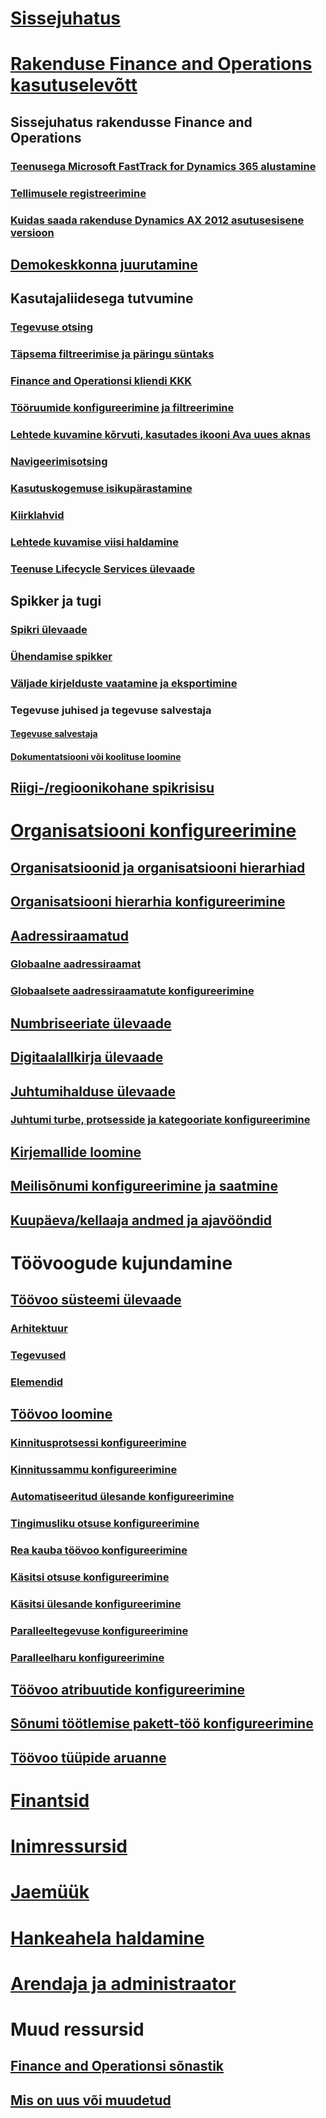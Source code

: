 # [Sissejuhatus](index.md)

# [Rakenduse Finance and Operations kasutuselevõtt](get-started/onboarding-home.md)
## Sissejuhatus rakendusse Finance and Operations
### [Teenusega Microsoft FastTrack for Dynamics 365 alustamine](get-started/fasttrack-dynamics-365-overview.md)
### [Tellimusele registreerimine](/dynamics365/unified-operations/dev-itpro/dev-tools/sign-up-preview-subscription?toc=/dynamics365/unified-operations/fin-and-ops/toc.json)
### [Kuidas saada rakenduse Dynamics AX 2012 asutusesisene versioon](/dynamics365/unified-operations/dev-itpro/deployment/csp-download-customersource?toc=/dynamics365/unified-operations/fin-and-ops/toc.json)
## [Demokeskkonna juurutamine](/dynamics365/unified-operations/dev-itpro/deployment/deploy-demo-environment?toc=/dynamics365/unified-operations/fin-and-ops/toc.json)

## Kasutajaliidesega tutvumine
### [Tegevuse otsing](get-started/action-search.md)
### [Täpsema filtreerimise ja päringu süntaks](get-started/advanced-filtering-query-options.md)
### [Finance and Operationsi kliendi KKK](get-started/client-faq.md)
### [Tööruumide konfigureerimine ja filtreerimine](get-started/configure-filter-workspaces.md)
### [Lehtede kuvamine kõrvuti, kasutades ikooni Ava uues aknas](get-started/display-pages-side-by-side.md)
### [Navigeerimisotsing](get-started/navigation-search.md)
### [Kasutuskogemuse isikupärastamine](get-started/personalize-user-experience.md)
### [Kiirklahvid](get-started/shortcut-keys.md)
### [Lehtede kuvamise viisi haldamine](get-started/window-management.md)
### [Teenuse Lifecycle Services ülevaade](/dynamics365/unified-operations/dev-itpro/lifecycle-services/lcs-works-lcs?toc=/dynamics365/unified-operations/fin-and-ops/toc.json)

## Spikker ja tugi
### [Spikri ülevaade](/dynamics365/unified-operations/dev-itpro/get-started/help-overview?toc=/dynamics365/unified-operations/fin-and-ops/toc.json)
### [Ühendamise spikker](/dynamics365/unified-operations/dev-itpro/get-started/help-connect?toc=/dynamics365/unified-operations/fin-and-ops/toc.json)
### [Väljade kirjelduste vaatamine ja eksportimine](get-started/view-export-field-descriptions.md)

### Tegevuse juhised ja tegevuse salvestaja
#### [Tegevuse salvestaja](/dynamics365/unified-operations/dev-itpro/user-interface/task-recorder?toc=/dynamics365/unified-operations/fin-and-ops/toc.json)
#### [Dokumentatsiooni või koolituse loomine](/dynamics365/unified-operations/dev-itpro/user-interface/task-recorder?toc=/dynamics365/unified-operations/fin-and-ops/toc.json)

## [Riigi-/regioonikohane spikrisisu](/dynamics365/unified-operations/dev-itpro/lcs-solutions/country-region?toc=/dynamics365/unified-operations/fin-and-ops/toc.json)

# [Organisatsiooni konfigureerimine](organization-administration/organization-administration-home-page.md)
## [Organisatsioonid ja organisatsiooni hierarhiad](organization-administration/organizations-organizational-hierarchies.md)
## [Organisatsiooni hierarhia konfigureerimine](organization-administration/plan-organizational-hierarchy.md)
## [Aadressiraamatud](organization-administration/qa-address-books.md)
### [Globaalne aadressiraamat](organization-administration/overview-global-address-book.md)
### [Globaalsete aadressiraamatute konfigureerimine](organization-administration/plan-configuration-global-address-book-additional-address-books.md)
## [Numbriseeriate ülevaade](organization-administration/number-sequence-overview.md)
## [Digitaalallkirja ülevaade](organization-administration/electronic-signature-overview.md)
## [Juhtumihalduse ülevaade](organization-administration/cases.md)
### [Juhtumi turbe, protsesside ja kategooriate konfigureerimine](organization-administration/plan-case-management.md)
## [Kirjemallide loomine](organization-administration/record-templates.md)
## [Meilisõnumi konfigureerimine ja saatmine](organization-administration/configure-email.md)
## [Kuupäeva/kellaaja andmed ja ajavööndid](organization-administration/date-time-zones.md)

# Töövoogude kujundamine
## [Töövoo süsteemi ülevaade](organization-administration/overview-workflow-system.md)
### [Arhitektuur](organization-administration/workflow-system-architecture.md)
### [Tegevused](organization-administration/workflow-actions.md)
### [Elemendid](organization-administration/workflow-elements.md)
## [Töövoo loomine](organization-administration/create-workflow.md)
### [Kinnitusprotsessi konfigureerimine](organization-administration/configure-approval-process-workflow.md)
### [Kinnitussammu konfigureerimine](organization-administration/configure-approval-step-workflow.md)
### [Automatiseeritud ülesande konfigureerimine](organization-administration/configure-automated-task-workflow.md)
### [Tingimusliku otsuse konfigureerimine](organization-administration/configure-conditional-decision-workflow.md)
### [Rea kauba töövoo konfigureerimine](organization-administration/configure-line-item-workflow.md)
### [Käsitsi otsuse konfigureerimine](organization-administration/configure-manual-decision-workflow.md)
### [Käsitsi ülesande konfigureerimine](organization-administration/configure-manual-task-workflow.md)
### [Paralleeltegevuse konfigureerimine](organization-administration/configure-parallel-activity-workflow.md)
### [Paralleelharu konfigureerimine](organization-administration/configure-parallel-branch-workflow.md)
## [Töövoo atribuutide konfigureerimine](organization-administration/configure-workflow-properties.md)
## [Sõnumi töötlemise pakett-töö konfigureerimine](organization-administration/workflow-batch-job-critical.md)
## [Töövoo tüüpide aruanne](organization-administration/workflow-types-report.md)

# [Finantsid](/dynamics365/unified-operations/financials/index)

# [Inimressursid](/dynamics365/unified-operations/talent/index)

# [Jaemüük](/dynamics365/unified-operations/retail/index)

# [Hankeahela haldamine](/dynamics365/unified-operations/supply-chain/index)

# [Arendaja ja administraator](/dynamics365/unified-operations/dev-itpro/index)

# Muud ressursid
## [Finance and Operationsi sõnastik](get-started/glossary.md)
## [Mis on uus või muudetud](/dynamics365/unified-operations/dev-itpro/get-started/whats-new-changed?toc=/dynamics365/unified-operations/fin-and-ops/toc.json)

